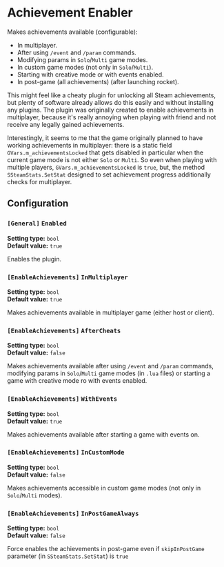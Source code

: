 
# Achievement Enabler

Makes achievements available (configurable):
- In multiplayer.
- After using `/event` and `/param` commands.
- Modifying params in `Solo`/`Multi` game modes.
- In custom game modes (not only in `Solo`/`Multi`).
- Starting with creative mode or with events enabled.
- In post-game (all achievements) (after launching rocket).

This might feel like a cheaty plugin for unlocking all Steam achievements, but plenty of software already allows do this easily and without installing any plugins.
The plugin was originally created to enable achievements in multiplayer, because it's really annoying when playing with friend and not receive any legally gained achievements.

Interestingly, it seems to me that the game originally planned to have working achievements in multiplayer: there is a static field `GVars.m_achievementsLocked` that gets disabled in particular
when the current game mode is not either `Solo` or `Multi`. So even when playing with multiple players, `GVars.m_achievementsLocked` is `true`, but, the method `SSteamStats.SetStat`
designed to set achievement progress additionally checks for multiplayer.

## Configuration

### `[General]` `Enabled`

**Setting type:** `bool` \
**Default value:** `true`

Enables the plugin.

### `[EnableAchievements]` `InMultiplayer`

**Setting type:** `bool` \
**Default value:** `true`

Makes achievements available in multiplayer game (either host or client).

### `[EnableAchievements]` `AfterCheats`

**Setting type:** `bool` \
**Default value:** `false`

Makes achievements available after using `/event` and `/param` commands, modifying params in `Solo`/`Multi` game modes (in `.lua` files) or starting a game with creative mode ro with events enabled.

### `[EnableAchievements]` `WithEvents`

**Setting type:** `bool` \
**Default value:** `true`

Makes achievements available after starting a game with events on.

### `[EnableAchievements]` `InCustomMode`

**Setting type:** `bool` \
**Default value:** `false`

Makes achievements accessible in custom game modes (not only in `Solo`/`Multi` modes).

### `[EnableAchievements]` `InPostGameAlways`

**Setting type:** `bool` \
**Default value:** `false`

Force enables the achievements in post-game even if `skipInPostGame` parameter (in `SSteamStats.SetStat`) is `true`
